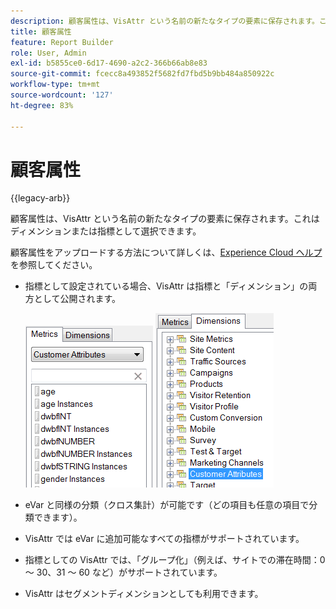 ```yaml
---
description: 顧客属性は、VisAttr という名前の新たなタイプの要素に保存されます。これはディメンションまたは指標として選択できます。
title: 顧客属性
feature: Report Builder
role: User, Admin
exl-id: b5855ce0-6d17-4690-a2c2-366b66ab8e83
source-git-commit: fcecc8a493852f5682fd7fbd5b9bb484a850922c
workflow-type: tm+mt
source-wordcount: '127'
ht-degree: 83%

---
```


# 顧客属性

{{legacy-arb}}

顧客属性は、VisAttr という名前の新たなタイプの要素に保存されます。これはディメンションまたは指標として選択できます。

顧客属性をアップロードする方法について詳しくは、[Experience Cloud ヘルプ](https://experienceleague.adobe.com/docs/core-services/interface/customer-attributes/attributes.html?lang=ja)を参照してください。

* 指標として設定されている場合、VisAttr は指標と「ディメンション」の両方として公開されます。

  ![&#x200B; 指標およびディメンション顧客属性を示すスクリーンショット。](assets/ca_metrics.png) ![](assets/ca_dimension.png)

* eVar と同様の分類（クロス集計）が可能です（どの項目も任意の項目で分類できます）。
* VisAttr では eVar に追加可能なすべての指標がサポートされています。
* 指標としての VisAttr では、「グループ化」（例えば、サイトでの滞在時間：0 ～ 30、31 ～ 60 など）がサポートされています。
* VisAttr はセグメントディメンションとしても利用できます。
